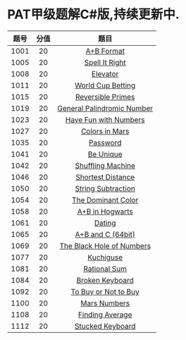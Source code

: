 # PAT甲级题解C#版,持续更新中.

| 题号 | 分值 |                             题目                             |
| :--: | :--: | :----------------------------------------------------------: |
| 1001 |  20  | [A+B Format](https://jiayaoo3o.github.io/2019/04/16/1001-A-B-Format/) |
| 1005 |  20  | [Spell It Right](https://jiayaoo3o.github.io/2019/04/16/1005-Spell-It-Right/) |
| 1008 |  20  | [Elevator](https://jiayaoo3o.github.io/2019/04/16/1008-Elevator/) |
| 1011 |  20  | [World Cup Betting](https://jiayaoo3o.github.io/2019/04/16/1011-World-Cup-Betting/) |
| 1015 |  20  | [Reversible Primes](https://jiayaoo3o.github.io/2019/04/16/1015-Reversible-Primes/) |
| 1019 |  20  | [General Palindromic Number](https://jiayaoo3o.github.io/2019/04/17/1019-General-Palindromic-Number/) |
| 1023 |  20  | [Have Fun with Numbers](https://jiayaoo3o.github.io/2019/04/17/1023-Have-Fun-with-Numbers/) |
| 1027 |  20  | [Colors in Mars](https://jiayaoo3o.github.io/2019/04/18/1027-Colors-in-Mars/) |
| 1035 |  20  | [Password](https://jiayaoo3o.github.io/2019/04/18/1035-Password/) |
| 1041 |  20  | [Be Unique](https://jiayaoo3o.github.io/2019/04/19/1041-Be-Unique/) |
| 1042 |  20  | [Shuffling Machine](https://jiayaoo3o.github.io/2019/04/19/1042-Shuffling-Machine/) |
| 1046 |  20  | [Shortest Distance](https://jiayaoo3o.github.io/2019/04/20/1046-Shortest-Distance/) |
| 1050 |  20  | [String Subtraction](https://jiayaoo3o.github.io/2019/04/22/1050-String-Subtraction/) |
| 1054 |  20  | [The Dominant Color](https://jiayaoo3o.github.io/2019/04/22/1054-The-Dominant-Color/) |
| 1058 |  20  | [A+B in Hogwarts](https://jiayaoo3o.github.io/2019/04/22/1058-A-B-in-Hogwarts/) |
| 1061 |  20  | [Dating](https://jiayaoo3o.github.io/2019/04/23/1061-Dating/) |
| 1065 |  20  | [A+B and C (64bit)](https://jiayaoo3o.github.io/2019/04/23/1065-A-B-and-C-64bit/) |
| 1069 |  20  | [The Black Hole of Numbers](https://jiayaoo3o.github.io/2019/04/23/1069-The-Black-Hole-of-Numbers/) |
| 1077 |  20  | [Kuchiguse](https://jiayaoo3o.github.io/2019/04/26/1077-Kuchiguse/) |
| 1081 |  20  | [Rational Sum](https://jiayaoo3o.github.io/2019/04/26/1081-Rational-Sum/) |
| 1084 |  20  | [Broken Keyboard](https://jiayaoo3o.github.io/2019/04/28/1084-Broken-Keyboard/) |
| 1092 |  20  | [To Buy or Not to Buy](https://jiayaoo3o.github.io/2019/04/28/1092-To-Buy-or-Not-to-Buy/) |
| 1100 |  20  | [Mars Numbers](https://jiayaoo3o.github.io/2019/04/29/1100-Mars-Numbers/) |
| 1108 |  20  | [Finding Average](https://jiayaoo3o.github.io/2019/04/30/1108-Finding-Average/) |
| 1112 |  20  | [Stucked Keyboard](https://jiayaoo3o.github.io/2019/05/01/1112-Stucked-Keyboard/) |

